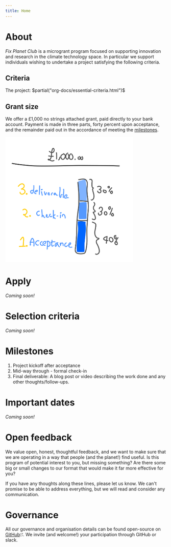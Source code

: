 ```yaml
---
title: Home
---
```


# About <a name="about"></a>

_Fix Planet Club_ is a microgrant program focused on supporting innovation and
research in the climate technology space. In particular we support individuals
wishing to undertake a project satisfying the following criteria.

## Criteria

The project:
$partial("org-docs/essential-criteria.html")$

## Grant size

We offer a <span class="amount">£1,000</span> no strings attached grant, paid
directly to your bank account. Payment is made in three parts, forty percent
upon acceptance, and the remainder paid out in the accordance of meeting the
<a href="#milestones">milestones</a>.

<img alt="Payout scheme according to the milestones: 40% on acceptance, 30% on check-in and the final 30% on the final deliverable." src="/images/payout.png"
width="400" />


# Apply <a name="apply"></a>

_Coming soon!_


# Selection criteria <a name="selection-criteria"></a>

_Coming soon!_


# Milestones <a name="milestones"></a>

1. Project kickoff after acceptance
2. Mid-way through - formal check-in
3. Final deliverable: A blog post or video describing the work done and any
   other thoughts/follow-ups.


# Important dates <a name="important-dates"></a>

_Coming soon!_


# Open feedback <a name="open-feedback"></a>

We value open, honest, thoughtful feedback, and we want to make sure that we
are operating in a way that people (and the planet!) find useful. Is this
program of potential interest to you, but missing something? Are there some
big or small changes to our format that would make it far more effective for
you?

If you have any thoughts along these lines, please let us know. We can't
promise to be able to address everything, but we will read and consider
any communication.

# Governance

All our governance and organisation details can be found open-source on
<a alt="FixPlanet on GitHub" title="FixPlanet on GitHub" href="https://github.com/FixPlanet/org">GitHub<img src="/images/out.png" height=10 /></a>. We invite (and welcome!) your participation through GitHub or slack.
